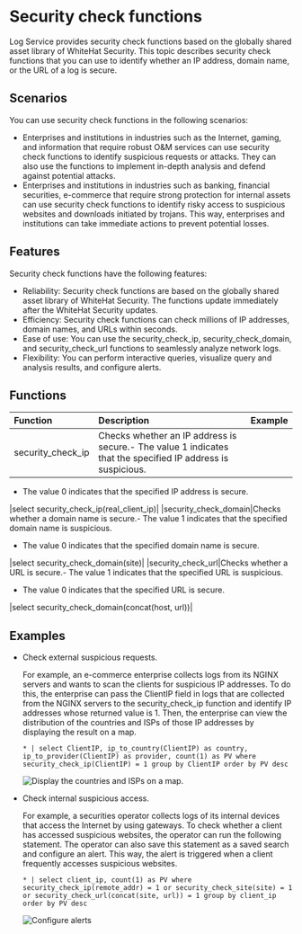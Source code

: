 # Security check functions

Log Service provides security check functions based on the globally shared asset library of WhiteHat Security. This topic describes security check functions that you can use to identify whether an IP address, domain name, or the URL of a log is secure.

## Scenarios

You can use security check functions in the following scenarios:

-   Enterprises and institutions in industries such as the Internet, gaming, and information that require robust O&M services can use security check functions to identify suspicious requests or attacks. They can also use the functions to implement in-depth analysis and defend against potential attacks.
-   Enterprises and institutions in industries such as banking, financial securities, e-commerce that require strong protection for internal assets can use security check functions to identify risky access to suspicious websites and downloads initiated by trojans. This way, enterprises and institutions can take immediate actions to prevent potential losses.

## Features

Security check functions have the following features:

-   Reliability: Security check functions are based on the globally shared asset library of WhiteHat Security. The functions update immediately after the WhiteHat Security updates.
-   Efficiency: Security check functions can check millions of IP addresses, domain names, and URLs within seconds.
-   Ease of use: You can use the security\_check\_ip, security\_check\_domain, and security\_check\_url functions to seamlessly analyze network logs.
-   Flexibility: You can perform interactive queries, visualize query and analysis results, and configure alerts.

## Functions

|Function|Description|Example|
|:-------|:----------|:------|
|security\_check\_ip|Checks whether an IP address is secure.-   The value 1 indicates that the specified IP address is suspicious.
-   The value 0 indicates that the specified IP address is secure.

|select security\_check\_ip\(real\_client\_ip\)|
|security\_check\_domain|Checks whether a domain name is secure.-   The value 1 indicates that the specified domain name is suspicious.
-   The value 0 indicates that the specified domain name is secure.

|select security\_check\_domain\(site\)|
|security\_check\_url|Checks whether a URL is secure.-   The value 1 indicates that the specified URL is suspicious.
-   The value 0 indicates that the specified URL is secure.

|select security\_check\_domain\(concat\(host, url\)\)|

## Examples

-   Check external suspicious requests.

    For example, an e-commerce enterprise collects logs from its NGINX servers and wants to scan the clients for suspicious IP addresses. To do this, the enterprise can pass the ClientIP field in logs that are collected from the NGINX servers to the security\_check\_ip function and identify IP addresses whose returned value is 1. Then, the enterprise can view the distribution of the countries and ISPs of those IP addresses by displaying the result on a map.

    ```
    * | select ClientIP, ip_to_country(ClientIP) as country, ip_to_provider(ClientIP) as provider, count(1) as PV where security_check_ip(ClientIP) = 1 group by ClientIP order by PV desc
    ```

    ![Display the countries and ISPs on a map.](https://static-aliyun-doc.oss-cn-hangzhou.aliyuncs.com/assets/img/en-US/6033713061/p8690.png)

-   Check internal suspicious access.

    For example, a securities operator collects logs of its internal devices that access the Internet by using gateways. To check whether a client has accessed suspicious websites, the operator can run the following statement. The operator can also save this statement as a saved search and configure an alert. This way, the alert is triggered when a client frequently accesses suspicious websites.

    ```
    * | select client_ip, count(1) as PV where security_check_ip(remote_addr) = 1 or security_check_site(site) = 1 or security_check_url(concat(site, url)) = 1 group by client_ip order by PV desc
    ```

    ![Configure alerts](https://static-aliyun-doc.oss-cn-hangzhou.aliyuncs.com/assets/img/en-US/2984934061/p8691.png)


